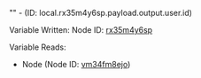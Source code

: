 "" - (ID: local.rx35m4y6sp.payload.output.user.id)

Variable Written:
Node ID: [rx35m4y6sp](../nodes/rx35m4y6sp.md)

Variable Reads:
* Node (Node ID: [vm34fm8ejo](../nodes/vm34fm8ejo.md))
